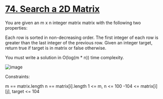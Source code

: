 # [74. Search a 2D Matrix](https://leetcode.com/problems/search-a-2d-matrix/description/)

You are given an m x n integer matrix matrix with the following two properties:

Each row is sorted in non-decreasing order.
The first integer of each row is greater than the last integer of the previous row.
Given an integer target, return true if target is in matrix or false otherwise.

You must write a solution in O(log(m * n)) time complexity.

![image](https://github.com/Trilochna/NeetCode150/assets/97858274/1cb17234-8d1f-47c8-8266-8e1bba123439)


Constraints:

m == matrix.length
n == matrix[i].length
1 <= m, n <= 100
-104 <= matrix[i][j], target <= 104
